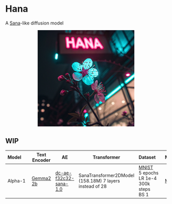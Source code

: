 # Hana
A [Sana](https://nvlabs.github.io/Sana/)-like diffusion model

<div align="center" border-radius="10px">
  <img src="assets/hana_logo_small.png" width="60%"/>
</div>

## WIP 

| Model&nbsp;&nbsp;&nbsp;&nbsp;&nbsp;| Text Encoder | AE | Transformer | Dataset&nbsp;&nbsp;&nbsp;&nbsp; | Model | Code | Loss | Samples |
| ----------- | ----------- | ----------- | ----------- | ----------- | ----------- | ----------- | ----------- | ----------- |
| Alpha-1 | [Gemma2 2b](https://huggingface.co/google/gemma-2-2b)  | [dc-ae-f32c32-sana-1.0](https://huggingface.co/mit-han-lab/dc-ae-f32c32-sana-1.0-diffusers) | SanaTransformer2DModel (158.18M) 7 layers instead of 28 | [MNIST](https://huggingface.co/datasets/g-ronimo/MNIST-latents_dc-ae-f32c32-sana-1.0) <br/> 5 epochs <br/> LR 1e-4 <br/>300k steps <br/>BS 1 | [Model](https://huggingface.co/g-ronimo/hana-small_MNIST-5e) | [Code](https://github.com/geronimi73/Hana/tree/main/Alpha-1) | [0.958](https://wandb.ai/g-ronimo/Hana/runs/zf38z5gx?nw=nwusergronimo) | ![images_eval_15565_b120cf6385fa11612684](https://github.com/user-attachments/assets/96cc0930-47f7-4dfd-aeec-f8f361e75466)





